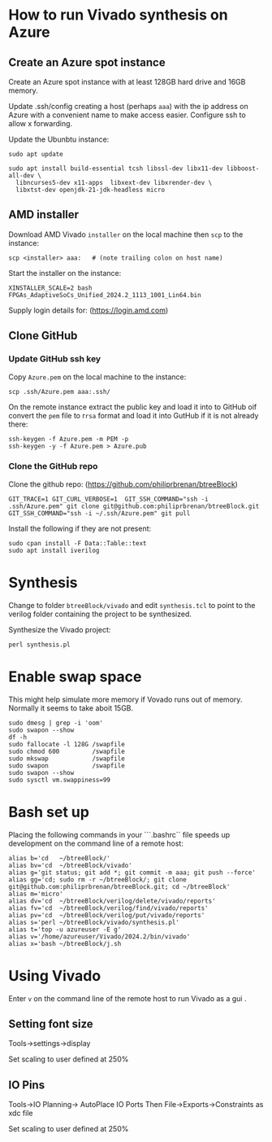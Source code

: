 # How to run Vivado synthesis on Azure

## Create an Azure spot instance

Create an Azure spot instance with at least 128GB hard drive and 16GB memory.

Update .ssh/config creating a host (perhaps ```aaa```) with the ip address on
Azure with a convenient name to make access easier. Configure ssh to allow x
forwarding.

Update the Ubunbtu instance:

```
sudo apt update

sudo apt install build-essential tcsh libssl-dev libx11-dev libboost-all-dev \
  libncurses5-dev x11-apps  libxext-dev libxrender-dev \
  libxtst-dev openjdk-21-jdk-headless​ micro
```

## AMD installer

Download AMD Vivado ```installer``` on the local machine then ```scp``` to the
instance:

```
scp <installer> aaa:   # (note trailing colon on host name)
```

Start the installer on the instance:

```
XINSTALLER_SCALE=2 bash FPGAs_AdaptiveSoCs_Unified_2024.2_1113_1001_Lin64.bin
```

Supply login details for: (https://login.amd.com)


## Clone GitHub

### Update GitHub ssh key

Copy ```Azure.pem``` on the local machine to the instance:

```
scp .ssh/Azure.pem aaa:.ssh/
```

On the remote instance extract the public key and load it into to GitHub oif
convert the ```pem``` file to r```rsa``` format and load it into GutHub if it
is not already there:

```
ssh-keygen -f Azure.pem -m PEM -p
ssh-keygen -y -f Azure.pem > Azure.pub
```

### Clone the GitHub repo

Clone the github repo: (https://github.com/philiprbrenan/btreeBlock)

```
GIT_TRACE=1 GIT_CURL_VERBOSE=1  GIT_SSH_COMMAND="ssh -i .ssh/Azure.pem" git clone git@github.com:philiprbrenan/btreeBlock.git
​GIT_SSH_COMMAND="ssh -i ~/.ssh/Azure.pem" git pull
```

Install the following if they are not present:

```
sudo cpan install -F Data::Table::text
sudo apt install iverilog
```

# Synthesis

Change to folder ```btreeBlock/vivado``` and edit ```synthesis.tcl``` to point
to the verilog folder containing the project to be synthesized.

Synthesize the Vivado project:

```
perl synthesis.pl
```
# Enable swap space

This might help simulate more memory if Vovado runs out of memory.
Normally it seems to take aboit 15GB.

```
sudo dmesg | grep -i 'oom'
sudo swapon --show
df -h
sudo fallocate -l 128G /swapfile
sudo chmod 600         /swapfile
sudo mkswap            /swapfile
sudo swapon            /swapfile
sudo swapon --show
sudo sysctl vm.swappiness=99
```

# Bash set up

Placing the following commands in your ```.bashrc`` file speeds up development on the command line of a remote host:

```
alias b='cd   ~/btreeBlock/'
alias bv='cd  ~/btreeBlock/vivado'
alias g='git status; git add *; git commit -m aaa; git push --force'
alias gg='cd; sudo rm -r ~/btreeBlock/; git clone git@github.com:philiprbrenan/btreeBlock.git; cd ~/btreeBlock'
alias m='micro'
alias dv='cd  ~/btreeBlock/verilog/delete/vivado/reports'
alias fv='cd  ~/btreeBlock/verilog/find/vivado/reports'
alias pv='cd  ~/btreeBlock/verilog/put/vivado/reports'
alias s='perl ~/btreeBlock/vivado/synthesis.pl'
alias t='top -u azureuser -E g'
alias v='/home/azureuser/Vivado/2024.2/bin/vivado'
alias x='bash ~/btreeBlock/j.sh
```

# Using Vivado

Enter ```v``` on the command line of the remote host to run Vivado as a gui .

## Setting font size

Tools->settings->display

Set scaling to user defined at 250%

## IO Pins

Tools->IO Planning-> AutoPlace IO Ports
Then File->Exports->Constraints as xdc file

Set scaling to user defined at 250%
